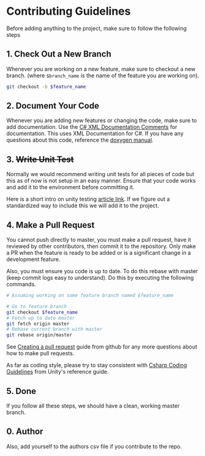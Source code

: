 # Contributing Guidelines

Before adding anything to the project, make sure to follow the following steps

## 1. Check Out a New Branch

Whenever you are working on a new feature, make sure to checkout a new branch. (where `$branch_name` is the name of the feature you are working on).

```bash
git checkout -b $feature_name
```

## 2. Document Your Code

Whenever you are adding new features or changing the code, make sure to add documentation. Use the [C# XML Documentation Comments](https://marketplace.visualstudio.com/items?itemName=k--kato.docomment) for documentation. This uses XML Documentation for C#. If you have any questions about this code, reference the [doxygen manual](http://www.doxygen.nl/manual/xmlcmds.html).

## 3. ~~Write Unit Test~~

Normally we would recommend writing unit tests for all pieces of code but this as of now is not setup in an easy manner. Ensure that your code works and add it to the environment before committing it. 

Here is a short intro on unity testing [article link](https://www.raywenderlich.com/9454-introduction-to-unity-unit-testing). If we figure out a standardized way to include this we will add it to the project. 

## 4. Make a Pull Request

You cannot push directly to master, you must make a pull request, have it reviewed by other contributors, then commit it to the repository. Only make a PR when the feature is ready to be added or is a significant change in a development feature.

Also, you must ensure you code is up to date. To do this rebase with master (keep commit logs easy to understand). Do this by executing the following commands. 

```bash
# Assuming working on some feature branch named $feature_name

# Go to feature branch
git checkout $feature_name
# Fetch up to date master
git fetch origin master
# Rebase current branch with master
git rebase origin/master
```

See [Creating a pull request](https://help.github.com/en/github/collaborating-with-issues-and-pull-requests/creating-a-pull-request) guide from github for any more questions about how to make pull requests. 

As far as coding style, please try to stay consistent with [Csharp Coding Guidelines](https://wiki.unity3d.com/index.php/Csharp_Coding_Guidelines) from Unity's reference guide. 

## 5. Done

If you follow all these steps, we should have a clean, working master branch.

## 0. Author

Also, add yourself to the authors csv file if you contribute to the repo.

